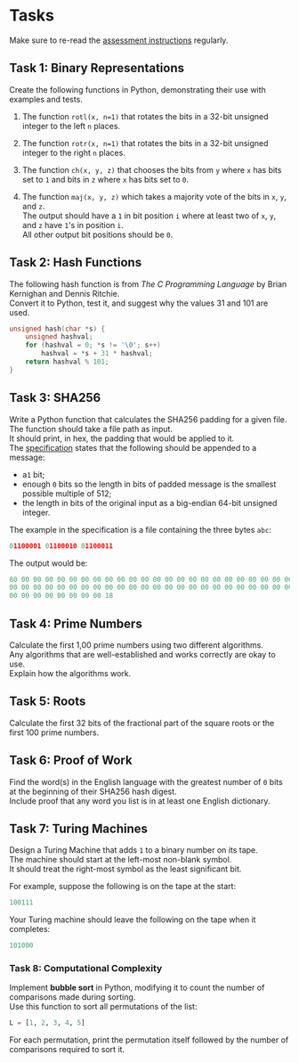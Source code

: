 # Tasks

Make sure to re-read the [assessment instructions](instructions.md) regularly.

## Task 1: Binary Representations

Create the following functions in Python, demonstrating their use with examples and tests.

1. The function `rotl(x, n=1)` that rotates the bits in a 32-bit unsigned integer to the left `n` places.

2. The function `rotr(x, n=1)` that rotates the bits in a 32-bit unsigned integer to the right `n` places.

3. The function `ch(x, y, z)` that chooses the bits from `y` where `x` has bits set to `1` and bits in `z` where `x` has bits set to `0`.

4. The function `maj(x, y, z)` which takes a majority vote of the bits in `x`, `y`, and `z`.  
The output should have a `1` in bit position `i` where at least two of `x`, `y`, and `z` have `1`'s in position `i`.  
All other output bit positions should be `0`.

## Task 2: Hash Functions

The following hash function is from *The C Programming Language* by Brian Kernighan and Dennis Ritchie.  
Convert it to Python, test it, and suggest why the values 31 and 101 are used.

```c
unsigned hash(char *s) {
    unsigned hashval;
    for (hashval = 0; *s != '\0'; s++)
        hashval = *s + 31 * hashval;
    return hashval % 101;
}
```

## Task 3: SHA256

Write a Python function that calculates the SHA256 padding for a given file.  
The function should take a file path as input.  
It should print, in hex, the padding that would be applied to it.  
The [specification](https://doi.org/10.6028/NIST.FIPS.180-4) states that the following should be appended to a message:  

- a`1` bit;
- enough `0` bits so the length in bits of padded message is the smallest possible multiple of 512;
- the length in bits of the original input as a big-endian 64-bit unsigned integer.

The example in the specification is a file containing the three bytes `abc`:  

```python
01100001 01100010 01100011
```

The output would be:  

```python
80 00 00 00 00 00 00 00 00 00 00 00 00 00 00 00 00 00 00 00 00 00 00 00 00 00
00 00 00 00 00 00 00 00 00 00 00 00 00 00 00 00 00 00 00 00 00 00 00 00 00 00
00 00 00 00 00 00 00 00 18
```

## Task 4: Prime Numbers

Calculate the first 1,00 prime numbers using two different algorithms.  
Any algorithms that are well-established and works correctly are okay to use.  
Explain how the algorithms work.

## Task 5: Roots

Calculate the first 32 bits of the fractional part of the square roots or the first 100 prime numbers.

## Task 6: Proof of Work

Find the word(s) in the English language with the greatest number of `0` bits at the beginning of their SHA256 hash digest.  
Include proof that any word you list is in at least one English dictionary.  

## Task 7: Turing Machines

Design a Turing Machine that adds `1` to a binary number on its tape.  
The machine should start at the left-most non-blank symbol.  
It should treat the right-most symbol as the least significant bit.

For example, suppose the following is on the tape at the start:

```python
100111
```

Your Turing machine should leave the following on the tape when it completes:

```python
101000
```

### Task 8: Computational Complexity

Implement **bubble sort** in Python, modifying it to count the number of comparisons made during sorting.  
Use this function to sort all permutations of the list:  

```python
L = [1, 2, 3, 4, 5]
```

For each permutation, print the permutation itself followed by the number of comparisons required to sort it.  
